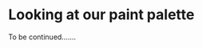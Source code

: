 # Looking at our paint palette


<!-- WARNING: THIS FILE WAS AUTOGENERATED! DO NOT EDIT! -->

To be continued…….
